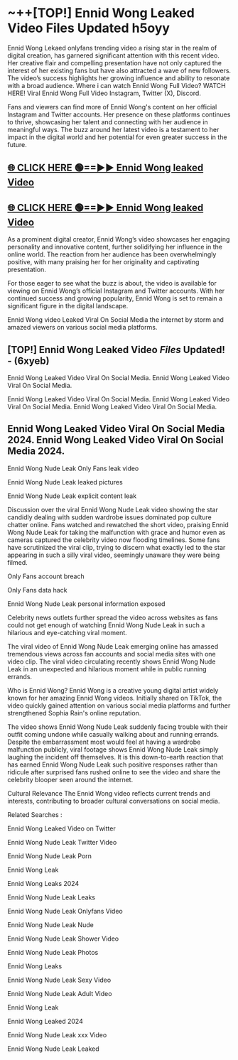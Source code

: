 # ~++[TOP!] Ennid Wong Leaked Video Files Updated h5oyy

 Ennid Wong Lekaed onlyfans trending video a rising star in the realm of digital creation, has garnered significant attention with this recent video. Her creative flair and compelling presentation have not only captured the interest of her existing fans but have also attracted a wave of new followers. The video’s success highlights her growing influence and ability to resonate with a broad audience.
Where i can watch  Ennid Wong Full Video? WATCH HERE! Viral  Ennid Wong Full Video Instagram, Twitter (X), Discord.


Fans and viewers can find more of  Ennid Wong's content on her official Instagram and Twitter accounts. Her presence on these platforms continues to thrive, showcasing her talent and connecting with her audience in meaningful ways. The buzz around her latest video is a testament to her impact in the digital world and her potential for even greater success in the future.


## [🌐 CLICK HERE 🟢==►►  Ennid Wong leaked Video ](https://onlyclips.site?title=Ennid_Wong&ref=git)

## [🌐 CLICK HERE 🟢==►►  Ennid Wong leaked Video ](https://onlyclips.site?title=Ennid_Wong&ref=git)


As a prominent digital creator,  Ennid Wong’s video showcases her engaging personality and innovative content, further solidifying her influence in the online world. The reaction from her audience has been overwhelmingly positive, with many praising her for her originality and captivating presentation.

For those eager to see what the buzz is about, the video is available for viewing on  Ennid Wong’s official Instagram and Twitter accounts. With her continued success and growing popularity,  Ennid Wong is set to remain a significant figure in the digital landscape.


  Ennid Wong video Leaked Viral On Social Media the internet by storm and amazed viewers on various social media platforms.


## [TOP!]  Ennid Wong Leaked Video *Files* Updated! - (6xyeb) 

 Ennid Wong Leaked Video Viral On Social Media. Ennid Wong Leaked Video Viral On Social Media.

 Ennid Wong Leaked Video Viral On Social Media. Ennid Wong Leaked Video Viral On Social Media. Ennid Wong Leaked Video Viral On Social Media.


##  Ennid Wong Leaked Video Viral On Social Media 2024. Ennid Wong Leaked Video Viral On Social Media 2024.
 Ennid Wong Nude Leak Only Fans leak video

 Ennid Wong Nude Leak leaked pictures

 Ennid Wong Nude Leak explicit content leak

Discussion over the viral  Ennid Wong Nude Leak video showing the star candidly dealing with sudden wardrobe issues dominated pop culture chatter online. Fans watched and rewatched the short video, praising  Ennid Wong Nude Leak for taking the malfunction with grace and humor even as cameras captured the celebrity video now flooding timelines. Some fans have scrutinized the viral clip, trying to discern what exactly led to the star appearing in such a silly viral video, seemingly unaware they were being filmed.


Only Fans account breach

Only Fans data hack

 Ennid Wong Nude Leak personal information exposed

Celebrity news outlets further spread the video across websites as fans could not get enough of watching  Ennid Wong Nude Leak in such a hilarious and eye-catching viral moment.


The viral video of  Ennid Wong Nude Leak emerging online has amassed tremendous views across fan accounts and social media sites with one video clip. The viral video circulating recently shows  Ennid Wong Nude Leak in an unexpected and hilarious moment while in public running errands.


Who is  Ennid Wong?  Ennid Wong is a creative young digital artist widely known for her amazing  Ennid Wong videos. Initially shared on TikTok, the video quickly gained attention on various social media platforms and further strengthened Sophia Rain's online reputation.

The video shows  Ennid Wong Nude Leak suddenly facing trouble with their outfit coming undone while casually walking about and running errands. Despite the embarrassment most would feel at having a wardrobe malfunction publicly, viral footage shows  Ennid Wong Nude Leak simply laughing the incident off themselves. It is this down-to-earth reaction that has earned  Ennid Wong Nude Leak such positive responses rather than ridicule after surprised fans rushed online to see the video and share the celebrity blooper seen around the internet.

Cultural Relevance The  Ennid Wong video reflects current trends and interests, contributing to broader cultural conversations on social media.

Related Searches :

 Ennid Wong Leaked Video on Twitter

 Ennid Wong Nude Leak Twitter Video

 Ennid Wong Nude Leak Porn

 Ennid Wong Leak 

 Ennid Wong Leaks 2024

 Ennid Wong Nude Leak Leaks

 Ennid Wong Nude Leak Onlyfans Video

 Ennid Wong Nude Leak Nude

 Ennid Wong Nude Leak Shower Video

 Ennid Wong Nude Leak Photos

 Ennid Wong Leaks

 Ennid Wong Nude Leak Sexy Video

 Ennid Wong Nude Leak Adult Video

 Ennid Wong Leak

 Ennid Wong Leaked 2024

 Ennid Wong Nude Leak xxx Video

 Ennid Wong Nude Leak Leaked